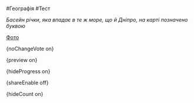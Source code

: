 #Географія #Тест

*Басейн річки, яка впадає в те ж море, що й Дніпро, на карті позначено буквою*

[Фото](https://zno.osvita.ua//doc/images/znotest/27/2798/190724_19.jpg)

{noChangeVote on}

{preview on}

{hideProgress on}

{shareEnable off}

{hideCount on}

